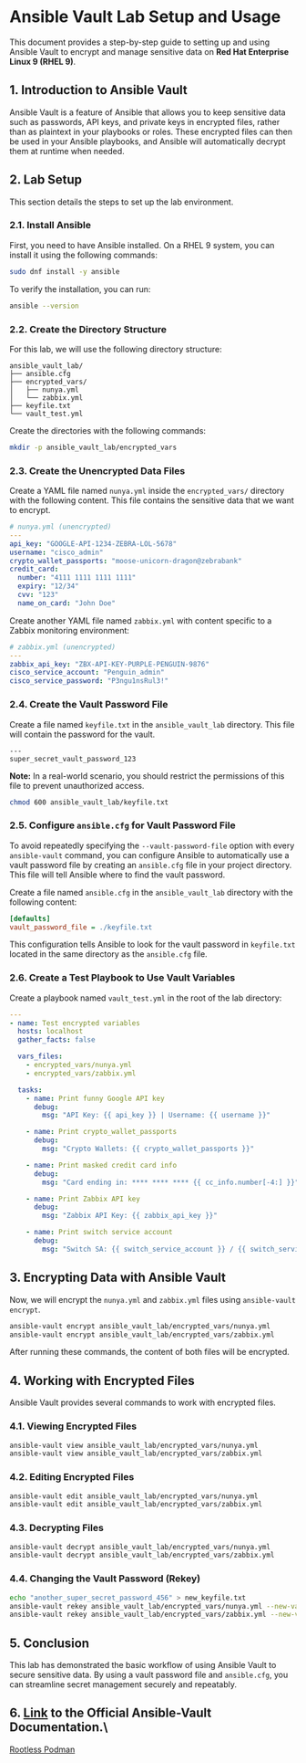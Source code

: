# Ansible Vault Lab Setup and Usage

This document provides a step-by-step guide to setting up and using Ansible Vault to encrypt and manage sensitive data on **Red Hat Enterprise Linux 9 (RHEL 9)**.

## 1. Introduction to Ansible Vault

Ansible Vault is a feature of Ansible that allows you to keep sensitive data such as passwords, API keys, and private keys in encrypted files, rather than as plaintext in your playbooks or roles. These encrypted files can then be used in your Ansible playbooks, and Ansible will automatically decrypt them at runtime when needed.

## 2. Lab Setup

This section details the steps to set up the lab environment.

### 2.1. Install Ansible

First, you need to have Ansible installed. On a RHEL 9 system, you can install it using the following commands:

```bash
sudo dnf install -y ansible
```

To verify the installation, you can run:

```bash
ansible --version
```

### 2.2. Create the Directory Structure

For this lab, we will use the following directory structure:

```
ansible_vault_lab/
├── ansible.cfg
├── encrypted_vars/
│   ├── nunya.yml
│   └── zabbix.yml
├── keyfile.txt
└── vault_test.yml
```

Create the directories with the following commands:

```bash
mkdir -p ansible_vault_lab/encrypted_vars
```

### 2.3. Create the Unencrypted Data Files

Create a YAML file named `nunya.yml` inside the `encrypted_vars/` directory with the following content. This file contains the sensitive data that we want to encrypt.

```yaml
# nunya.yml (unencrypted)
---
api_key: "GOOGLE-API-1234-ZEBRA-LOL-5678"
username: "cisco_admin"
crypto_wallet_passports: "moose-unicorn-dragon@zebrabank"
credit_card:
  number: "4111 1111 1111 1111"
  expiry: "12/34"
  cvv: "123"
  name_on_card: "John Doe"
```

Create another YAML file named `zabbix.yml` with content specific to a Zabbix monitoring environment:

```yaml
# zabbix.yml (unencrypted)
---
zabbix_api_key: "ZBX-API-KEY-PURPLE-PENGUIN-9876"
cisco_service_account: "Penguin_admin"
cisco_service_password: "P3ngu1nsRul3!"
```

### 2.4. Create the Vault Password File

Create a file named `keyfile.txt` in the `ansible_vault_lab` directory. This file will contain the password for the vault.

```
---
super_secret_vault_password_123
```

**Note:** In a real-world scenario, you should restrict the permissions of this file to prevent unauthorized access.

```bash
chmod 600 ansible_vault_lab/keyfile.txt
```

### 2.5. Configure `ansible.cfg` for Vault Password File

To avoid repeatedly specifying the `--vault-password-file` option with every `ansible-vault` command, you can configure Ansible to automatically use a vault password file by creating an `ansible.cfg` file in your project directory. This file will tell Ansible where to find the vault password.

Create a file named `ansible.cfg` in the `ansible_vault_lab` directory with the following content:

```ini
[defaults]
vault_password_file = ./keyfile.txt
```

This configuration tells Ansible to look for the vault password in `keyfile.txt` located in the same directory as the `ansible.cfg` file.

### 2.6. Create a Test Playbook to Use Vault Variables

Create a playbook named `vault_test.yml` in the root of the lab directory:

```yaml
---
- name: Test encrypted variables
  hosts: localhost
  gather_facts: false

  vars_files:
    - encrypted_vars/nunya.yml
    - encrypted_vars/zabbix.yml

  tasks:
    - name: Print funny Google API key
      debug:
        msg: "API Key: {{ api_key }} | Username: {{ username }}"

    - name: Print crypto_wallet_passports
      debug:
        msg: "Crypto Wallets: {{ crypto_wallet_passports }}"

    - name: Print masked credit card info
      debug:
        msg: "Card ending in: **** **** **** {{ cc_info.number[-4:] }}"

    - name: Print Zabbix API key
      debug:
        msg: "Zabbix API Key: {{ zabbix_api_key }}"

    - name: Print switch service account
      debug:
        msg: "Switch SA: {{ switch_service_account }} / {{ switch_service_password }}"
```

## 3. Encrypting Data with Ansible Vault

Now, we will encrypt the `nunya.yml` and `zabbix.yml` files using `ansible-vault encrypt`.

```bash
ansible-vault encrypt ansible_vault_lab/encrypted_vars/nunya.yml
ansible-vault encrypt ansible_vault_lab/encrypted_vars/zabbix.yml
```

After running these commands, the content of both files will be encrypted.

## 4. Working with Encrypted Files

Ansible Vault provides several commands to work with encrypted files.

### 4.1. Viewing Encrypted Files

```bash
ansible-vault view ansible_vault_lab/encrypted_vars/nunya.yml
ansible-vault view ansible_vault_lab/encrypted_vars/zabbix.yml
```

### 4.2. Editing Encrypted Files

```bash
ansible-vault edit ansible_vault_lab/encrypted_vars/nunya.yml
ansible-vault edit ansible_vault_lab/encrypted_vars/zabbix.yml
```

### 4.3. Decrypting Files

```bash
ansible-vault decrypt ansible_vault_lab/encrypted_vars/nunya.yml
ansible-vault decrypt ansible_vault_lab/encrypted_vars/zabbix.yml
```

### 4.4. Changing the Vault Password (Rekey)

```bash
echo "another_super_secret_password_456" > new_keyfile.txt
ansible-vault rekey ansible_vault_lab/encrypted_vars/nunya.yml --new-vault-password-file new_keyfile.txt
ansible-vault rekey ansible_vault_lab/encrypted_vars/zabbix.yml --new-vault-password-file new_keyfile.txt
```

## 5. Conclusion

This lab has demonstrated the basic workflow of using Ansible Vault to secure sensitive data. By using a vault password file and `ansible.cfg`, you can streamline secret management securely and repeatably.

## 6. [Link](https://docs.ansible.com/ansible/2.8/user_guide/vault.html) to the Official Ansible-Vault Documentation.\

[Rootless Podman](https://developers.redhat.com/blog/2020/09/25/rootless-containers-with-podman-the-basics#)

